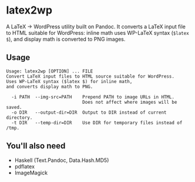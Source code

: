 latex2wp
========

A LaTeX -> WordPress utility built on Pandoc. It converts a LaTeX input file to
HTML suitable for WordPress: inline math uses WP-LaTeX syntax (`$latex $`), and
display math is converted to PNG images.

Usage
-----
    Usage: latex2wp [OPTION] ... FILE
    Convert LaTeX input files to HTML source suitable for WordPress.
    Uses WP-LaTeX syntax ($latex $) for inline math,
    and converts display math to PNG.
    
      -i PATH  --img-src=PATH    Prepend PATH to image URLs in HTML.
                                 Does not affect where images will be saved.
      -o DIR   --output-dir=DIR  Output to DIR instead of current directory.
      -t DIR   --temp-dir=DIR    Use DIR for temporary files instead of /tmp.

You'll also need
----------------

- Haskell (Text.Pandoc, Data.Hash.MD5)
- pdflatex
- ImageMagick
